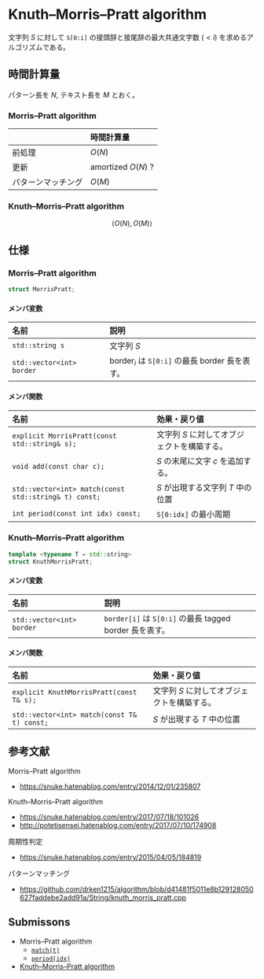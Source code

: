 # Knuth–Morris–Pratt algorithm

文字列 $S$ に対して `S[0:i]` の接頭辞と接尾辞の最大共通文字数 ($< i$) を求めるアルゴリズムである。


## 時間計算量

パターン長を $N$, テキスト長を $M$ とおく。

### Morris–Pratt algorithm

||時間計算量|
|:--|:--|
|前処理|$O(N)$|
|更新|amortized $O(N)$ ?|
|パターンマッチング|$O(M)$|

### Knuth–Morris–Pratt algorithm

$$
  \langle O(N), O(M) \rangle
$$


## 仕様

### Morris–Pratt algorithm

```cpp
struct MorrisPratt;
```

#### メンバ変数

|名前|説明|
|:--|:--|
|`std::string s`|文字列 $S$|
|`std::vector<int> border`|$\mathrm{border}_i$ は `S[0:i]` の最長 border 長を表す。|

#### メンバ関数

|名前|効果・戻り値|
|:--|:--|
|`explicit MorrisPratt(const std::string& s);`|文字列 $S$ に対してオブジェクトを構築する。|
|`void add(const char c);`|$S$ の末尾に文字 $c$ を追加する。|
|`std::vector<int> match(const std::string& t) const;`|$S$ が出現する文字列 $T$ 中の位置|
|`int period(const int idx) const;`|`S[0:idx]` の最小周期|


### Knuth–Morris–Pratt algorithm

```cpp
template <typename T = std::string>
struct KnuthMorrisPratt;
```

#### メンバ変数

|名前|説明|
|:--|:--|
|`std::vector<int> border`|`border[i]` は `S[0:i]` の最長 tagged border 長を表す。|

#### メンバ関数

|名前|効果・戻り値|
|:--|:--|
|`explicit KnuthMorrisPratt(const T& s);`|文字列 $S$ に対してオブジェクトを構築する。|
|`std::vector<int> match(const T& t) const;`|$S$ が出現する $T$ 中の位置|


## 参考文献

Morris–Pratt algorithm
- https://snuke.hatenablog.com/entry/2014/12/01/235807

Knuth–Morris–Pratt algorithm
- https://snuke.hatenablog.com/entry/2017/07/18/101026
- http://potetisensei.hatenablog.com/entry/2017/07/10/174908

周期性判定
- https://snuke.hatenablog.com/entry/2015/04/05/184819

パターンマッチング
- https://github.com/drken1215/algorithm/blob/d41481f5011e8b129128050627faddebe2add91a/String/knuth_morris_pratt.cpp


## Submissons

- Morris–Pratt algorithm
  - [`match(t)`](https://onlinejudge.u-aizu.ac.jp/solutions/problem/ALDS1_14_B/review/4086469/emthrm/C++14)
  - [`period(idx)`](https://codeforces.com/contest/1138/submission/68089639)
- [Knuth–Morris–Pratt algorithm](https://onlinejudge.u-aizu.ac.jp/solutions/problem/ALDS1_14_B/review/4086467/emthrm/C++14)
